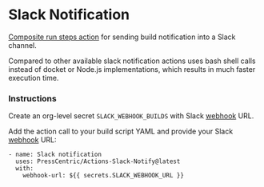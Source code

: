 # Slack Notification

[Composite run steps action](https://docs.github.com/en/free-pro-team@latest/actions/creating-actions/creating-a-composite-run-steps-action) for sending build notification into a Slack channel.

Compared to other available slack notification actions uses bash shell calls instead of docket or Node.js implementations, which results in much faster execution time.

### Instructions 

Create an org-level secret `SLACK_WEBHOOK_BUILDS` with Slack [webhook](https://api.slack.com/messaging/webhooks) URL.

Add the action call to your build script YAML and provide your Slack [webhook](https://api.slack.com/messaging/webhooks) URL:

```
- name: Slack notification  
  uses: PressCentric/Actions-Slack-Notify@latest
  with:
    webhook-url: ${{ secrets.SLACK_WEBHOOK_URL }}
```
